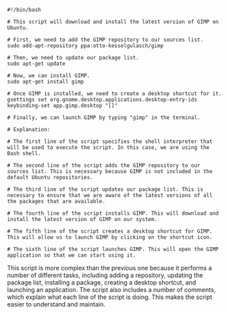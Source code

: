 ```shell
#!/bin/bash

# This script will download and install the latest version of GIMP on Ubuntu.

# First, we need to add the GIMP repository to our sources list.
sudo add-apt-repository ppa:otto-kesselgulasch/gimp

# Then, we need to update our package list.
sudo apt-get update

# Now, we can install GIMP.
sudo apt-get install gimp

# Once GIMP is installed, we need to create a desktop shortcut for it.
gsettings set org.gnome.desktop.applications.desktop-entry-ids keybinding-set app.gimp.desktop "[]"

# Finally, we can launch GIMP by typing "gimp" in the terminal.

# Explanation:

# The first line of the script specifies the shell interpreter that will be used to execute the script. In this case, we are using the Bash shell.

# The second line of the script adds the GIMP repository to our sources list. This is necessary because GIMP is not included in the default Ubuntu repositories.

# The third line of the script updates our package list. This is necessary to ensure that we are aware of the latest versions of all the packages that are available.

# The fourth line of the script installs GIMP. This will download and install the latest version of GIMP on our system.

# The fifth line of the script creates a desktop shortcut for GIMP. This will allow us to launch GIMP by clicking on the shortcut icon.

# The sixth line of the script launches GIMP. This will open the GIMP application so that we can start using it.
```

This script is more complex than the previous one because it performs a number of different tasks, including adding a repository, updating the package list, installing a package, creating a desktop shortcut, and launching an application. The script also includes a number of comments, which explain what each line of the script is doing. This makes the script easier to understand and maintain.